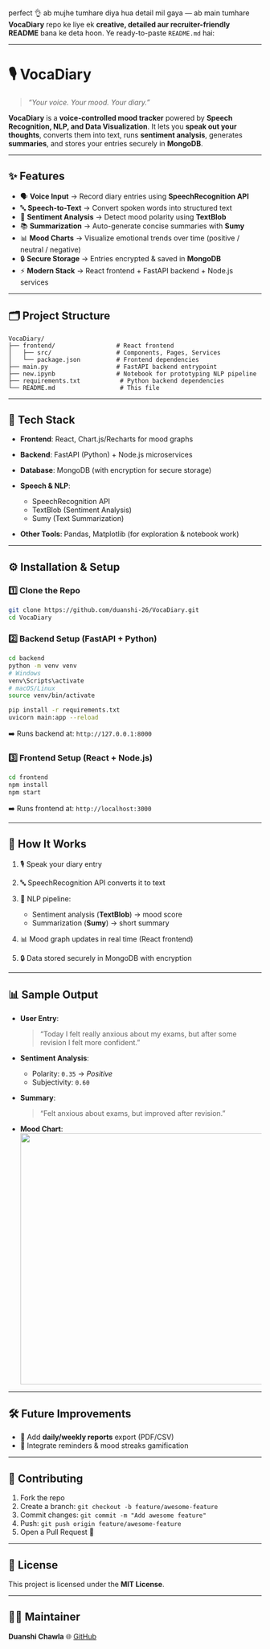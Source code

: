 perfect 👌 ab mujhe tumhare diya hua detail mil gaya — ab main tumhare **VocaDiary** repo ke liye ek **creative, detailed aur recruiter-friendly README** bana ke deta hoon. Ye ready-to-paste `README.md` hai:

---

# 🎙️ VocaDiary

> *“Your voice. Your mood. Your diary.”*

**VocaDiary** is a **voice-controlled mood tracker** powered by **Speech Recognition, NLP, and Data Visualization**.
It lets you **speak out your thoughts**, converts them into text, runs **sentiment analysis**, generates **summaries**, and stores your entries securely in **MongoDB**.

---

## ✨ Features

* 🗣 **Voice Input** → Record diary entries using **SpeechRecognition API**
* 🔤 **Speech-to-Text** → Convert spoken words into structured text
* 🧠 **Sentiment Analysis** → Detect mood polarity using **TextBlob**
* 📚 **Summarization** → Auto-generate concise summaries with **Sumy**
* 📊 **Mood Charts** → Visualize emotional trends over time (positive / neutral / negative)
* 🔒 **Secure Storage** → Entries encrypted & saved in **MongoDB**
* ⚡ **Modern Stack** → React frontend + FastAPI backend + Node.js services

---

## 🗂 Project Structure

```
VocaDiary/
├── frontend/                 # React frontend
│   ├── src/                  # Components, Pages, Services
│   └── package.json          # Frontend dependencies
├── main.py                   # FastAPI backend entrypoint
├── new.ipynb                 # Notebook for prototyping NLP pipeline
├── requirements.txt           # Python backend dependencies
└── README.md                  # This file
```

---

## 🧰 Tech Stack

* **Frontend**: React, Chart.js/Recharts for mood graphs
* **Backend**: FastAPI (Python) + Node.js microservices
* **Database**: MongoDB (with encryption for secure storage)
* **Speech & NLP**:

  * SpeechRecognition API
  * TextBlob (Sentiment Analysis)
  * Sumy (Text Summarization)
* **Other Tools**: Pandas, Matplotlib (for exploration & notebook work)

---

## ⚙️ Installation & Setup

### 1️⃣ Clone the Repo

```bash
git clone https://github.com/duanshi-26/VocaDiary.git
cd VocaDiary
```

### 2️⃣ Backend Setup (FastAPI + Python)

```bash
cd backend
python -m venv venv
# Windows
venv\Scripts\activate
# macOS/Linux
source venv/bin/activate

pip install -r requirements.txt
uvicorn main:app --reload
```

➡️ Runs backend at: `http://127.0.0.1:8000`

### 3️⃣ Frontend Setup (React + Node.js)

```bash
cd frontend
npm install
npm start
```

➡️ Runs frontend at: `http://localhost:3000`

---

## 🚀 How It Works

1. 🎙 Speak your diary entry
2. 🔤 SpeechRecognition API converts it to text
3. 🧠 NLP pipeline:

   * Sentiment analysis (**TextBlob**) → mood score
   * Summarization (**Sumy**) → short summary
4. 📊 Mood graph updates in real time (React frontend)
5. 🔒 Data stored securely in MongoDB with encryption

---

## 📊 Sample Output

* **User Entry**:

  > “Today I felt really anxious about my exams, but after some revision I felt more confident.”

* **Sentiment Analysis**:

  * Polarity: `0.35` → *Positive*
  * Subjectivity: `0.60`

* **Summary**:

  > “Felt anxious about exams, but improved after revision.”

* **Mood Chart**: <img src="docs/mood-chart.png" width="500"/>

---

## 🛠 Future Improvements
* 🧾 Add **daily/weekly reports** export (PDF/CSV)
* 🔔 Integrate reminders & mood streaks gamification

---

## 🤝 Contributing

1. Fork the repo
2. Create a branch: `git checkout -b feature/awesome-feature`
3. Commit changes: `git commit -m "Add awesome feature"`
4. Push: `git push origin feature/awesome-feature`
5. Open a Pull Request 🚀

---

## 📜 License

This project is licensed under the **MIT License**.

---

## 👨‍💻 Maintainer

**Duanshi Chawla**
🌐 [GitHub](https://github.com/duanshi-26)
